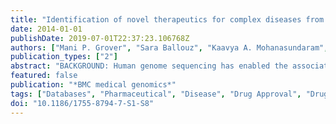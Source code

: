 ```yaml
---
title: "Identification of novel therapeutics for complex diseases from genome-wide association data"
date: 2014-01-01
publishDate: 2019-07-01T22:37:23.106768Z
authors: ["Mani P. Grover", "Sara Ballouz", "Kaavya A. Mohanasundaram", "Richard A. George", "Craig D. H. Sherman", "Tamsyn M. Crowley", "Merridee A. Wouters"]
publication_types: ["2"]
abstract: "BACKGROUND: Human genome sequencing has enabled the association of phenotypes with genetic loci, but our ability to effectively translate this data to the clinic has not kept pace. Over the past 60 years, pharmaceutical companies have successfully demonstrated the safety and efficacy of over 1,200 novel therapeutic drugs via costly clinical studies. While this process must continue, better use can be made of the existing valuable data. In silico tools such as candidate gene prediction systems allow rapid identification of disease genes by identifying the most probable candidate genes linked to genetic markers of the disease or phenotype under investigation. Integration of drug-target data with candidate gene prediction systems can identify novel phenotypes which may benefit from current therapeutics. Such a drug repositioning tool can save valuable time and money spent on preclinical studies and phase I clinical trials. METHODS: We previously used Gentrepid (http://www.gentrepid.org) as a platform to predict 1,497 candidate genes for the seven complex diseases considered in the Wellcome Trust Case-Control Consortium genome-wide association study; namely Type 2 Diabetes, Bipolar Disorder, Crohn's Disease, Hypertension, Type 1 Diabetes, Coronary Artery Disease and Rheumatoid Arthritis. Here, we adopted a simple approach to integrate drug data from three publicly available drug databases: the Therapeutic Target Database, the Pharmacogenomics Knowledgebase and DrugBank; with candidate gene predictions from Gentrepid at the systems level. RESULTS: Using the publicly available drug databases as sources of drug-target association data, we identified a total of 428 candidate genes as novel therapeutic targets for the seven phenotypes of interest, and 2,130 drugs feasible for repositioning against the predicted novel targets. CONCLUSIONS: By integrating genetic, bioinformatic and drug data, we have demonstrated that currently available drugs may be repositioned as novel therapeutics for the seven diseases studied here, quickly taking advantage of prior work in pharmaceutics to translate ground-breaking results in genetics to clinical treatments."
featured: false
publication: "*BMC medical genomics*"
tags: ["Databases", "Pharmaceutical", "Disease", "Drug Approval", "Drug Discovery", "Feasibility Studies", "Genetic Loci", "Genome-Wide Association Study", "Humans", "Molecular Targeted Therapy", "United States", "United States Food and Drug Administration"]
doi: "10.1186/1755-8794-7-S1-S8"
---
```


